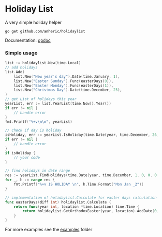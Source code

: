 # Holiday List

A very simple holiday helper

```
go get github.com/anheric/holidaylist
```

Documentation: [godoc](https://godoc.org/github.com/anheric/holidaylist)

### Simple usage

```go
list := holidaylist.New(time.Local)
// add holidays
list.Add(
	list.New("New year's day").Date(time.January, 1),
	list.New("Easter Sunday").Func(easterDays(0)),
	list.New("Easter Monday").Func(easterDays(1)),
	list.New("Christmas Day").Date(time.December, 25),
)
// get List of holidays this year
yearList, err := list.YearList(time.Now().Year())
if err != nil {
	// handle error
}
fmt.Printf("%+v\n\n", yearList)

// check if day is holiday
isHoliday, err := yearList.IsHoliday(time.Date(year, time.December, 26, 0, 0, 0, 0, location))
if err != nil {
	// handle error
}
if isHoliday {
	// your code
}

// find holidays in date range
res := yearList.FindHolidays(time.Date(year, time.December, 1, 0, 0, 0, 0, location), time.Date(year, time.December, 30, 0, 0, 0, 0, location))
for _, h := range res {
	fmt.Printf("%+v IS HOLIDAY \n", h.Time.Format("Mon Jan _2"))
}
```

```go
// implementation of holidaylist.Calculate for easter days calculation
func easterDays(diff int) holidaylist.Calculate {
	return func(year int, location *time.Location) time.Time {
		return holidaylist.GetOrthodoxEaster(year, location).AddDate(0, 0, diff)
	}
}
```

For more examples see the [examples](https://github.com/anheric/holidaylist/tree/master/examples) folder
